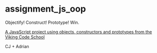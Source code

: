 # assignment_js_oop
Objectify! Construct! Prototype!  Win.

[A JavaScript project using objects, constructors and prototypes from the Viking Code School](http://www.vikingcodeschool.com)

CJ + Adrian
